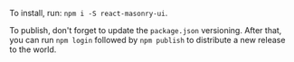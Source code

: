 To install, run: `npm i -S react-masonry-ui`.

To publish, don't forget to update the `package.json` versioning. After that, you can run `npm login` followed by `npm publish` to distribute a new release to the world.
